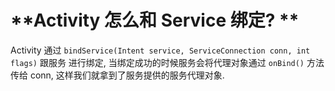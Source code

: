 # **Activity 怎么和 Service 绑定? **

Activity 通过 `bindService(Intent service, ServiceConnection conn, int flags)` 跟服务 进行绑定, 当绑定成功的时候服务会将代理对象通过  `onBind()` 方法传给 conn, 这样我们就拿到了服务提供的服务代理对象.

